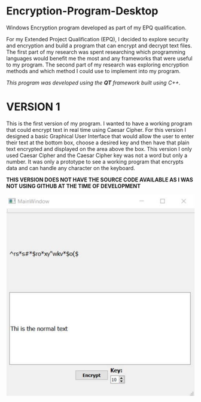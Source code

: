 # Encryption-Program-Desktop
Windows Encryption program developed as part of my EPQ qualification. 


For my Extended Project Qualification (EPQ), I decided to explore security and encryption and build a program that can encrypt and decrypt
text files. The first part of my research was spent researching which programming languages would benefit me the most and any frameworks 
that were useful to my program. The second part of my research was exploring encryption methods and which method I could use to implement 
into my program.

_This program was developed using the **QT** framework built using C++._

# VERSION 1

This is the first version of my program. I wanted to have a working program that could encrypt text in real time using Caesar Cipher. For 
this version I designed a basic Graphical User Interface that would allow the user to enter their text at the bottom box, choose a desired 
key and then have that plain text encrypted and displayed on the area above the box. This version I only used Caesar Cipher and the Caesar 
Cipher key was not a word but only a number. It was only a prototype to see a working program that encrypts data and can handle any 
character on the keyboard.

**THIS VERSION DOES NOT HAVE THE SOURCE CODE AVAILABLE AS I WAS NOT USING GITHUB AT THE TIME OF DEVELOPMENT**

![alt text](https://raw.githubusercontent.com/mahan201/Encryption-Program-Desktop/Version-1/Images/Version%201.jpg)

